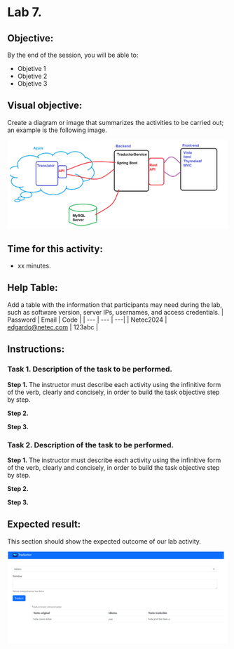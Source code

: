 # Lab 7. 

## Objective:
By the end of the session, you will be able to:
- Objetive 1
- Objetive 2
- Objetive 3

## Visual objective: 
Create a diagram or image that summarizes the activities to be carried out; an example is the following image.

![diagrama1](../images/img1.png)

## Time for this activity:
- xx minutes.

## Help Table:
Add a table with the information that participants may need during the lab, such as software version, server IPs, usernames, and access credentials.
| Password | Email | Code |
| --- | --- | ---|
| Netec2024 | edgardo@netec.com | 123abc |

## Instructions: 
<!-- Provide detailed steps on how to configure and manage systems, implement software solutions, perform security testing, or any other practical scenario relevant to the field of Information Technology -->

### Task 1. Description of the task to be performed.

**Step 1.** The instructor must describe each activity using the infinitive form of the verb, clearly and concisely, in order to build the task objective step by step.

**Step 2.** <!-- Add instruction, e.g., "To configure the network interface with the assigned IP address." -->

**Step 3.** <!-- Add instruction, e.g., "To verify connectivity by executing ping commands to the server." -->


### Task 2. Description of the task to be performed.

**Step 1.** The instructor must describe each activity using the infinitive form of the verb, clearly and concisely, in order to build the task objective step by step.

**Step 2.** <!-- Add instruction, e.g., "To configure the network interface with the assigned IP address." -->

**Step 3.** <!-- Add instruction, e.g., "To verify connectivity by executing ping commands to the server." -->

## Expected result:

This section should show the expected outcome of our lab activity.

![imagen resultado](../images/img3.png)
